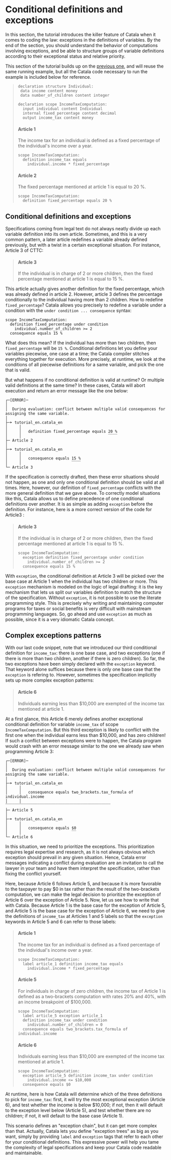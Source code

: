 # Conditional definitions and exceptions

In this section, the tutorial introduces the killer feature of Catala
when it comes to coding the law: exceptions in the definitions of variables.
By the end of the section, you should understand the behavior of computations
involving exceptions, and be able to structure groups of variable definitions
according to their exceptional status and relative priority.

This section of the tutorial builds up on the [previous one](2-1-basic-blocks.md),
and will reuse the same running example, but all the Catala code necessary
to run the example is included below for reference.

> ```catala
>declaration structure Individual:
>  data income content money
>  data number_of_children content integer
>
> declaration scope IncomeTaxComputation:
>   input individual content Individual
>   internal fixed_percentage content decimal
>   output income_tax content money
> ```
>
> #### Article 1
>
> The income tax for an individual is defined as a fixed percentage of the
> individual's income over a year.
>
> ```catala
> scope IncomeTaxComputation:
>   definition income_tax equals
>     individual.income * fixed_percentage
> ```
>
> #### Article 2
>
> The fixed percentage mentioned at article 1 is equal to 20 %.
>
> ```catala
> scope IncomeTaxComputation:
>   definition fixed_percentage equals 20 %
> ```

## Conditional definitions and exceptions

Specifications coming from legal text do not always
neatly divide up each variable definition into its own article. Sometimes, and this
is a very common pattern, a later article redefines a variable already
defined previously, but with a twist in a certain exceptional situation.
For instance, Article 3 of CTTC:

> #### Article 3
>
> If the individual is in charge of 2 or more children, then the fixed
> percentage mentioned at article 1 is equal to 15 %.


This article actually gives another definition for the fixed percentage, which
was already defined in article 2. However, article 3 defines the percentage
conditionally to the individual having more than 2 children. How to redefine
`fixed_percentage`? Catala allows you precisely to redefine a variable under a
condition with the `under condition ... consequence` syntax:

```catala
scope IncomeTaxComputation:
  definition fixed_percentage under condition
    individual.number_of_children >= 2
  consequence equals 15 %
```

What does this mean? If the individual has more than two children, then
`fixed_percentage` will be `15 %`. Conditional definitions let you define
your variables piecewise, one case at a time; the Catala compiler stitches
everything together for execution. More precisely, at runtime, we look at
the conditions of all piecewise definitions for a same variable, and pick
the one that is valid.

But what happens if no conditional definition is valid at runtime? Or multiple
valid definitions at the same time? In these cases, Catala will abort
execution and return an error message like the one below:

```text
┌─[ERROR]─
│
│  During evaluation: conflict between multiple valid consequences for assigning the same variable.
│
├─➤ tutorial_en.catala_en
│     │
│     │   definition fixed_percentage equals 20 %
│     │                                      ‾‾‾‾
├─ Article 2
│
├─➤ tutorial_en.catala_en
│     │
│     │   consequence equals 15 %
│     │                      ‾‾‾‾
└─ Article 3
```

If the specification is correctly drafted, then these error situations should
not happen, as one and only one conditional definition should be valid at all
times. Here, however, our definition of `fixed_percentage` conflicts with the
more general definition that we gave above. To correctly model situations like
this, Catala allows us to define precedence of one conditional definitions
over another. It is as simple as adding `exception` before the definition.
For instance, here is a more correct version of the code for Article3 :

> #### Article 3
>
> If the individual is in charge of 2 or more children, then the fixed
> percentage mentioned at article 1 is equal to 15 %.
>
> ```catala
> scope IncomeTaxComputation:
>   exception definition fixed_percentage under condition
>     individual.number_of_children >= 2
>   consequence equals 15 %
> ```

With `exception`, the conditional definition at Article 3 will be picked over
the base case at Article 1 when the individual has two children or more. This
`exception` mechanism is modeled on the logic of legal drafting: it is the key
mechanism that lets us split our variables definition to match the structure of
the specification. Without `exception`, it is not possible to use the literate
programming style. This is precisely why writing and maintaining computer
programs for taxes or social benefits is very difficult with mainstream
programming languages. So, go ahead and use `exception` as much as possible,
since it is a very idiomatic Catala concept.

## Complex exceptions patterns

With our last code snippet, note that we introduced our third conditional
definition for `income_tax`: there is one base case, and two exceptions (one if
there is more than two children, another if there is zero children). So far,
the two exceptions have been simply declared with the `exception` keyword. That
keyword alone suffices because there is only one base case that the `exception`
is refering to. However, sometimes the specification implicitly sets up
more complex exception patterns:

> #### Article 6
>
> Individuals earning less than $10,000 are exempted of the income tax mentioned
> at article 1.

At a first glance, this Article 6 merely defines another exceptional conditional
definition for variable `income_tax` of scope `IncomeTaxComputation`. But this
third exception is likely to conflict with the first one when the individual
earns less than $10,000, and has zero children! If such a conflict between
exceptions were to happen, the Catala program would crash with an error message
similar to the one we already saw when programming Article 3:

```text
┌─[ERROR]─
│
│  During evaluation: conflict between multiple valid consequences for assigning the same variable.
│
├─➤ tutorial_en.catala_en
│     │
│     │   consequence equals two_brackets.tax_formula of individual.income
│     │                      ‾‾‾‾‾‾‾‾‾‾‾‾‾‾‾‾‾‾‾‾‾‾‾‾‾‾‾‾‾‾‾‾‾‾‾‾‾‾‾‾‾‾‾‾‾‾
├─ Article 5
│
├─➤ tutorial_en.catala_en
│     │
│     │   consequence equals $0
│     │                      ‾‾
└─ Article 6
```

In this situation, we need to prioritize the exceptions. This prioritization
requires legal expertise and research, as it is not always obvious which
exception should prevail in any given situation. Hence, Catala error messages
indicating a conflict during evaluation are an invitation to call the lawyer in
your team and have them interpret the specification, rather than fixing the
conflict yourself.

Here, because Article 6 follows Article 5, and because it is more favorable to
the taxpayer to pay $0 in tax rather than the result of the two-brackets
computation, we can make the legal decision to prioritize the exception of
Article 6 over the exception of Article 5. Now, let us see how to write that
with Catala. Because Article 1 is the base case for the exception of Article 5,
and Article 5 is the base case for the exception of Article 6, we need to give
the definitions of `income_tax` at Articles 1 and 5 labels so that the
`exception` keywords in Article 5 and 6 can refer to those labels:

> #### Article 1
>
> The income tax for an individual is defined as a fixed percentage of the
> individual's income over a year.
>
> ```catala
> scope IncomeTaxComputation:
>   label article_1 definition income_tax equals
>     individual.income * fixed_percentage
> ```
> #### Article 5
>
> For individuals in charge of zero children, the income
> tax of Article 1 is defined as a two-brackets computation with rates 20% and
> 40%, with an income breakpoint of $100,000.
>
> ```catala
> scope IncomeTaxComputation:
>   label article_5 exception article_1
>   definition income_tax under condition
>     individual.number_of_children = 0
>   consequence equals two_brackets.tax_formula of individual.income
> ```
>
> #### Article 6
>
> Individuals earning less than $10,000 are exempted of the income tax mentioned
> at article 1.
>
> ```catala
> scope IncomeTaxComputation:
>   exception article_5 definition income_tax under condition
>     individual.income <= $10,000
>   consequence equals $0
> ```

At runtime, here is how Catala will determine which of the three definitions
to pick for `income_tax`: first, it will try the most exceptional
exception (Article 6), and test whether the income is below $10,000;
if not, then it will default to the exception level below (Article 5),
and test whether there are no children; if not, it will default to the
base case (Article 1).

This scenario defines an "exception chain", but it can get more complex than
that. Actually, Catala lets you define "exception trees" as big as you want,
simply by providing `label` and `exception` tags that refer to each other
for your conditional definitions. This expressive power will help you tame
the complexity of legal specifications and keep your Catala code readable
and maintainable.
